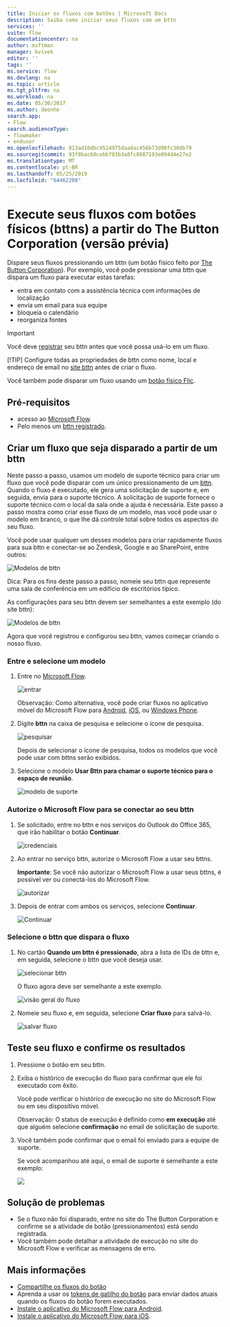 ```yaml
---
title: Iniciar os fluxos com botões | Microsoft Docs
description: Saiba como iniciar seus fluxos com um bttn
services: ''
suite: flow
documentationcenter: na
author: msftman
manager: kvivek
editor: ''
tags: ''
ms.service: flow
ms.devlang: na
ms.topic: article
ms.tgt_pltfrm: na
ms.workload: na
ms.date: 05/30/2017
ms.author: deonhe
search.app:
- Flow
search.audienceType:
- flowmaker
- enduser
ms.openlocfilehash: 813ad16dbc9514975daadac456b73d98fc30db79
ms.sourcegitcommit: 93f8bac60cebb783b3a8fc8887193e094d4e27e2
ms.translationtype: MT
ms.contentlocale: pt-BR
ms.lasthandoff: 05/25/2019
ms.locfileid: "64462208"
---
```

# <a name="run-your-flows-with-physical-buttons-bttns-from-the-button-corporation-preview"></a>Execute seus fluxos com botões físicos (bttns) a partir do The Button Corporation (versão prévia)
Dispare seus fluxos pressionando um bttn (um botão físico feito por [The Button Corporation](https://my.bt.tn/)). Por exemplo, você pode pressionar uma bttn que dispara um fluxo para executar estas tarefas:

* entra em contato com a assistência técnica com informações de localização
* envia um email para sua equipe
* bloqueia o calendário
* reorganiza fontes

> [!IMPORTANT]
> Você deve [registrar](https://my.bt.tn/) seu bttn antes que você possa usá-lo em um fluxo.
> 
> [!TIP]
> Configure todas as propriedades de bttn como nome, local e endereço de email no [site bttn](https://my.bt.tn/) antes de criar o fluxo.
> 
> 

Você também pode disparar um fluxo usando um [botão físico Flic](flic-button-flows.md).

## <a name="prerequisites"></a>Pré-requisitos
* acesso ao [Microsoft Flow](https://flow.microsoft.com).
* Pelo menos um [bttn registrado](https://my.bt.tn/).

## <a name="create-a-flow-thats-triggered-from-a-bttn"></a>Criar um fluxo que seja disparado a partir de um bttn
Neste passo a passo, usamos um modelo de suporte técnico para criar um fluxo que você pode disparar com um único pressionamento de um [bttn](https://my.bt.tn/). Quando o fluxo é executado, ele gera uma solicitação de suporte e, em seguida, envia para o suporte técnico. A solicitação de suporte fornece o suporte técnico com o local da sala onde a ajuda é necessária. Este passo a passo mostra como criar esse fluxo de um modelo, mas você pode usar o modelo em branco, o que lhe dá controle total sobre todos os aspectos do seu fluxo.

Você pode usar qualquer um desses modelos para criar rapidamente fluxos para sua bttn e conectar-se ao Zendesk, Google e ao SharePoint, entre outros:

![Modelos de bttn](./media/bttn-button-flows/bttn-templates.png)

Dica: Para os fins deste passo a passo, nomeie seu bttn que represente uma sala de conferência em um edifício de escritórios típico.

As configurações para seu bttn devem ser semelhantes a este exemplo (do site bttn):

![Modelos de bttn](./media/bttn-button-flows/bttn-config.png)

Agora que você registrou e configurou seu bttn, vamos começar criando o nosso fluxo.

### <a name="sign-in-and-select-a-template"></a>Entre e selecione um modelo
1. Entre no [Microsoft Flow](https://flow.microsoft.com).
   
    ![entrar](./media/bttn-button-flows/sign-into-flow.png)
   
    Observação: Como alternativa, você pode criar fluxos no aplicativo móvel do Microsoft Flow para [Android](https://aka.ms/flowmobiledocsandroid), [iOS](https://aka.ms/flowmobiledocsios), ou [Windows Phone](https://aka.ms/flowmobilewindows).
2. Digite **bttn** na caixa de pesquisa e selecione o ícone de pesquisa.
   
    ![pesquisar](./media/bttn-button-flows/bttn-search-template.png)
   
    Depois de selecionar o ícone de pesquisa, todos os modelos que você pode usar com bttns serão exibidos.
3. Selecione o modelo **Usar Bttn para chamar o suporte técnico para o espaço de reunião**.
   
    ![modelo de suporte](./media/bttn-button-flows/bttn-select-template.png)

### <a name="authorize-microsoft-flow-to-connect-to-your-bttn"></a>Autorize o Microsoft Flow para se conectar ao seu bttn
1. Se solicitado, entre no bttn e nos serviços do Outlook do Office 365, que irão habilitar o botão **Continuar**.
   
    ![credenciais](./media/bttn-button-flows/bttn-provide-credentials.png)
2. Ao entrar no serviço bttn, autorize o Microsoft Flow a usar seu bttns.
   
    **Importante**: Se você não autorizar o Microsoft Flow a usar seus bttns, é possível ver ou conectá-los do Microsoft Flow.
   
    ![autorizar](./media/bttn-button-flows/authorize-bttn.png)
3. Depois de entrar com ambos os serviços, selecione **Continuar**.
   
    ![Continuar](./media/bttn-button-flows/continue.png)

### <a name="select-the-bttn-that-triggers-the-flow"></a>Selecione o bttn que dispara o fluxo
1. No cartão **Quando um bttn é pressionado**, abra a lista de IDs de bttn e, em seguida, selecione o bttn que você deseja usar.
   
    ![selecionar bttn](./media/bttn-button-flows/bttn-id.png)
   
    O fluxo agora deve ser semelhante a este exemplo.
   
    ![visão geral do fluxo](./media/bttn-button-flows/bttn-done.png)
2. Nomeie seu fluxo e, em seguida, selecione **Criar fluxo** para salvá-lo.
   
    ![salvar fluxo](./media/bttn-button-flows/save.png)

## <a name="test-your-flow-and-confirm-results"></a>Teste seu fluxo e confirme os resultados
1. Pressione o botão em seu bttn.
2. Exiba o histórico de execução do fluxo para confirmar que ele foi executado com êxito.
   
    Você pode verificar o histórico de execução no site do Microsoft Flow ou em seu dispositivo móvel.
   
    Observação: O status de execução é definido como **em execução** até que alguém selecione **confirmação** no email de solicitação de suporte.
3. Você também pode confirmar que o email foi enviado para a equipe de suporte.
   
    Se você acompanhou até aqui, o email de suporte é semelhante a este exemplo:
   
    ![](./media/bttn-button-flows/support-request-email.png)

## <a name="troubleshooting"></a>Solução de problemas
* Se o fluxo não foi disparado, entre no site do The Button Corporation e confirme se a atividade de botão (pressionamentos) está sendo registrada.
* Você também pode detalhar a atividade de execução no site do Microsoft Flow e verificar as mensagens de erro.

## <a name="more-information"></a>Mais informações
* [Compartilhe os fluxos do botão](share-buttons.md)
* Aprenda a usar os [tokens de gatilho do botão](introduction-to-button-trigger-tokens.md) para enviar dados atuais quando os fluxos do botão forem executados.
* [Instale o aplicativo do Microsoft Flow para Android](https://aka.ms/flowmobiledocsandroid).
* [Instale o aplicativo do Microsoft Flow para iOS](https://aka.ms/flowmobiledocsios).

